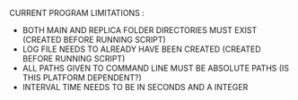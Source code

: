 CURRENT PROGRAM LIMITATIONS :
  - BOTH MAIN AND REPLICA FOLDER DIRECTORIES MUST EXIST (CREATED BEFORE RUNNING SCRIPT)
  - LOG FILE NEEDS TO ALREADY HAVE BEEN CREATED (CREATED BEFORE RUNNING SCRIPT)
  - ALL PATHS GIVEN TO COMMAND LINE MUST BE ABSOLUTE PATHS (IS THIS PLATFORM DEPENDENT?)
  - INTERVAL TIME NEEDS TO BE IN SECONDS AND A INTEGER
